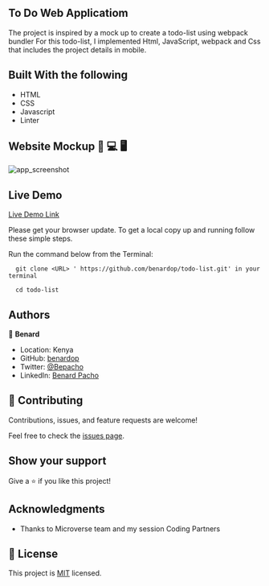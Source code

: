  ## To Do Web Applicatiom

The project is inspired by a mock up to create a todo-list using webpack bundler
For this todo-list, I implemented Html, JavaScript, webpack and Css that includes the project details in mobile.

 
## Built With the following

- HTML
- CSS
- Javascript
- Linter

## Website Mockup 📱 💻 🖥️
![app_screenshot](https://user-images.githubusercontent.com/620415/218577068-4dca1c37-0ca5-455b-bbd1-42fed5780039.PNG)


## Live Demo
[Live Demo Link](https://benardop.github.io/todo-list/)


Please get your browser update.
To get a local copy up and running follow these simple steps.

Run the command below from the Terminal:

      git clone <URL> ' https://github.com/benardop/todo-list.git' in your terminal

	  cd todo-list


## Authors

👤 **Benard**

- Location: Kenya
- GitHub: [benardop](https://github.com/benardop/)
- Twitter: [@Bepacho](https://twitter.com/Bepacho)
- LinkedIn: [Benard Pacho](https://www.linkedin.com/in/ochieng-benard-8264b815/)

## 🤝 Contributing

Contributions, issues, and feature requests are welcome!

Feel free to check the [issues page](https://github.com/benardop/professional-portfolio/issues).

## Show your support

Give a ⭐ if you like this project!

## Acknowledgments

- Thanks to Microverse team and my session Coding Partners

## 📝 License

This project is [MIT](./MIT.md) licensed.
